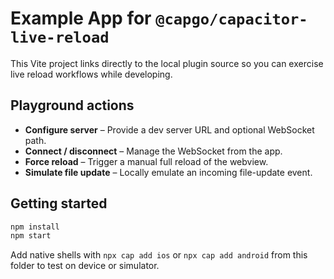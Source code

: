 # Example App for `@capgo/capacitor-live-reload`

This Vite project links directly to the local plugin source so you can exercise live reload workflows while developing.

## Playground actions

- **Configure server** – Provide a dev server URL and optional WebSocket path.
- **Connect / disconnect** – Manage the WebSocket from the app.
- **Force reload** – Trigger a manual full reload of the webview.
- **Simulate file update** – Locally emulate an incoming file-update event.

## Getting started

```bash
npm install
npm start
```

Add native shells with `npx cap add ios` or `npx cap add android` from this folder to test on device or simulator.
